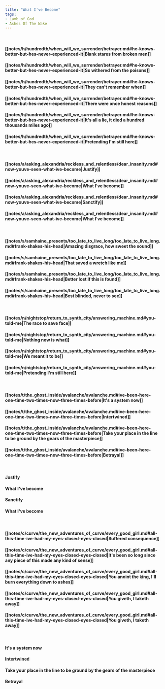 ```yaml
---
title: "What I’ve Become"
tags:
- Lamb of God
- Ashes Of The Wake
---
```

&nbsp;
#### [[notes/h/hundredth/when_will_we_surrender/betrayer.md#he-knows-better-but-hes-never-experienced-it|Blank stares from broken men]]
#### [[notes/h/hundredth/when_will_we_surrender/betrayer.md#he-knows-better-but-hes-never-experienced-it|So withered from the poisons]]
#### [[notes/h/hundredth/when_will_we_surrender/betrayer.md#he-knows-better-but-hes-never-experienced-it|They can't remember when]]
#### [[notes/h/hundredth/when_will_we_surrender/betrayer.md#he-knows-better-but-hes-never-experienced-it|There were once honest reasons]]
#### [[notes/h/hundredth/when_will_we_surrender/betrayer.md#he-knows-better-but-hes-never-experienced-it|It's all a lie, it died a hundred thousands miles ago]]
#### [[notes/h/hundredth/when_will_we_surrender/betrayer.md#he-knows-better-but-hes-never-experienced-it|Pretending I'm still here]]
&nbsp;
#### [[notes/a/asking_alexandria/reckless_and_relentless/dear_insanity.md#now-youve-seen-what-ive-become|Justify]]
#### [[notes/a/asking_alexandria/reckless_and_relentless/dear_insanity.md#now-youve-seen-what-ive-become|What I've become]]
#### [[notes/a/asking_alexandria/reckless_and_relentless/dear_insanity.md#now-youve-seen-what-ive-become|Sanctify]]
#### [[notes/a/asking_alexandria/reckless_and_relentless/dear_insanity.md#now-youve-seen-what-ive-become|What I've become]]
&nbsp;
#### [[notes/s/samhaine_presents/too_late_to_live_long/too_late_to_live_long.md#frank-shakes-his-head|Amazing disgrace, how sweet the sound]]
#### [[notes/s/samhaine_presents/too_late_to_live_long/too_late_to_live_long.md#frank-shakes-his-head|That saved a wretch like me]]
#### [[notes/s/samhaine_presents/too_late_to_live_long/too_late_to_live_long.md#frank-shakes-his-head|Better lost if this is found]]
#### [[notes/s/samhaine_presents/too_late_to_live_long/too_late_to_live_long.md#frank-shakes-his-head|Best blinded, never to see]]
&nbsp;
#### [[notes/n/nightstop/return_to_synth_city/answering_machine.md#you-told-me|The race to save face]]
#### [[notes/n/nightstop/return_to_synth_city/answering_machine.md#you-told-me|Nothing now is what]]
#### [[notes/n/nightstop/return_to_synth_city/answering_machine.md#you-told-me|We meant it to be]]
#### [[notes/n/nightstop/return_to_synth_city/answering_machine.md#you-told-me|Pretending I'm still here]]
&nbsp;
#### [[notes/t/the_ghost_inside/avalanche/avalanche.md#ive-been-here-one-time-two-times-now-three-times-before|It's a system now]]
#### [[notes/t/the_ghost_inside/avalanche/avalanche.md#ive-been-here-one-time-two-times-now-three-times-before|Intertwined]]
#### [[notes/t/the_ghost_inside/avalanche/avalanche.md#ive-been-here-one-time-two-times-now-three-times-before|Take your place in the line to be ground by the gears of the masterpiece]]
#### [[notes/t/the_ghost_inside/avalanche/avalanche.md#ive-been-here-one-time-two-times-now-three-times-before|Betrayal]]
&nbsp;
#### Justify
#### What I've become
#### Sanctify
#### What I've become
&nbsp;
#### [[notes/c/curve/the_new_adventures_of_curve/every_good_girl.md#all-this-time-ive-had-my-eyes-closed-eyes-closed|Suffered consequence]]
#### [[notes/c/curve/the_new_adventures_of_curve/every_good_girl.md#all-this-time-ive-had-my-eyes-closed-eyes-closed|It's been so long since any piece of this made any kind of sense]]
#### [[notes/c/curve/the_new_adventures_of_curve/every_good_girl.md#all-this-time-ive-had-my-eyes-closed-eyes-closed|You anoint the king, I'll burn everything down to ashes]]
#### [[notes/c/curve/the_new_adventures_of_curve/every_good_girl.md#all-this-time-ive-had-my-eyes-closed-eyes-closed|You giveth, I taketh away]]
#### [[notes/c/curve/the_new_adventures_of_curve/every_good_girl.md#all-this-time-ive-had-my-eyes-closed-eyes-closed|You giveth, I taketh away]]
&nbsp;
#### It's a system now
#### Intertwined
#### Take your place in the line to be ground by the gears of the masterpiece
#### Betrayal
